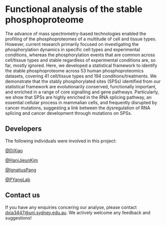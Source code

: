 # Functional analysis of the stable phosphoproteome

The advance of mass spectrometry-based technologies enabled the profiling of the phosphoproteomes of a multitude of cell and tissue types. However, current research primarily focused on investigating the phosphorylation dynamics in specific cell types and experimental conditions, whereas the phosphorylation events that are common across cell/tissue types and stable regardless of experimental conditions are, so far, mostly ignored. Here, we developed a statistical framework to identify the stable phosphoproteome across 53 human phosphoproteomics datasets, covering 41 cell/tissue types and 194 conditions/treatments. We demonstrate that the stably phosphorylated sites (SPSs) identified from our statistical framework are evolutionarily conserved, functionally important, and enriched in a range of core signalling and gene pathways. Particularly, we show that SPSs are highly enriched in the RNA splicing pathway, an essential cellular process in mammalian cells, and frequently disrupted by cancer mutations, suggesting a link between the dysregulation of RNA splicing and cancer development through mutations on SPSs.

## Developers
The following individuals were involved in this project:

[@DiXiao](https://github.com/DiXiao3447)

[@HaniJieunKim](https://github.com/HaniJieunKim)

[@IgnatiusPang](https://github.com/IgnatiusPang/)

[@PYangLab](https://github.com/PYangLab)

## Contact us
If you have any enquiries concering our analyse, please contact dxia3447@uni.sydney.edu.au. We actively welcome any feedback and suggestions!
